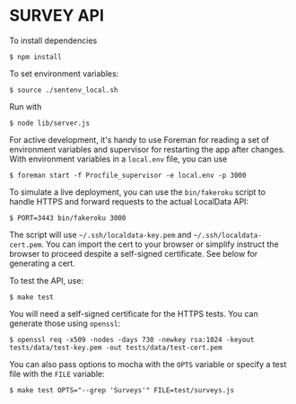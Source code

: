 SURVEY API
==========

To install dependencies

    $ npm install
    
To set environment variables:

    $ source ./sentenv_local.sh
    
Run with

    $ node lib/server.js

For active development, it's handy to use Foreman for reading a set of environment variables and supervisor for restarting the app after changes. With environment variables in a `local.env` file, you can use

    $ foreman start -f Procfile_supervisor -e local.env -p 3000

To simulate a live deployment, you can use the `bin/fakeroku` script to handle HTTPS and forward requests to the actual LocalData API:

    $ PORT=3443 bin/fakeroku 3000

The script will use `~/.ssh/localdata-key.pem` and `~/.ssh/localdata-cert.pem`.
You can import the cert to your browser or simplify instruct the browser to
proceed despite a self-signed certificate. See below for generating a cert.

To test the API, use:

    $ make test

You will need a self-signed certificate for the HTTPS tests. You can generate those using `openssl`:

    $ openssl req -x509 -nodes -days 730 -newkey rsa:1024 -keyout tests/data/test-key.pem -out tests/data/test-cert.pem

You can also pass options to mocha with the `OPTS` variable or specify a test file with the `FILE` variable:

    $ make test OPTS="--grep 'Surveys'" FILE=test/surveys.js

